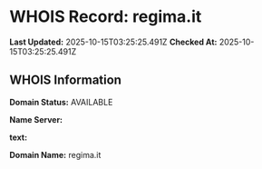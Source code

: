 # WHOIS Record: regima.it

**Last Updated:** 2025-10-15T03:25:25.491Z
**Checked At:** 2025-10-15T03:25:25.491Z

## WHOIS Information

**Domain Status:** AVAILABLE

**Name Server:** 

**text:** 

**Domain Name:** regima.it

